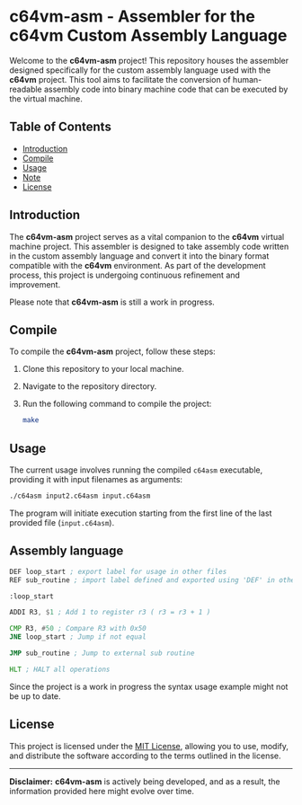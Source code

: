 # c64vm-asm - Assembler for the c64vm Custom Assembly Language

Welcome to the **c64vm-asm** project! This repository houses the assembler designed specifically for the custom assembly language used with the **c64vm** project. This tool aims to facilitate the conversion of human-readable assembly code into binary machine code that can be executed by the virtual machine.

## Table of Contents

- [Introduction](#introduction)
- [Compile](#compile)
- [Usage](#usage)
- [Note](#note)
- [License](#license)

## Introduction

The **c64vm-asm** project serves as a vital companion to the **c64vm** virtual machine project. This assembler is designed to take assembly code written in the custom assembly language and convert it into the binary format compatible with the **c64vm** environment. As part of the development process, this project is undergoing continuous refinement and improvement.

Please note that **c64vm-asm** is still a work in progress.

## Compile

To compile the **c64vm-asm** project, follow these steps:

1. Clone this repository to your local machine.
2. Navigate to the repository directory.
3. Run the following command to compile the project:

    ```sh
    make
    ```

## Usage

The current usage involves running the compiled `c64asm` executable, providing it with input filenames as arguments:

```sh
./c64asm input2.c64asm input.c64asm
```
The program will initiate execution starting from the first line of the last provided file (`input.c64asm`).

## Assembly language
```asm
DEF loop_start ; export label for usage in other files
REF sub_routine ; import label defined and exported using 'DEF' in other file

:loop_start

ADDI R3, $1 ; Add 1 to register r3 ( r3 = r3 + 1 )

CMP R3, #50 ; Compare R3 with 0x50
JNE loop_start ; Jump if not equal

JMP sub_routine ; Jump to external sub routine

HLT ; HALT all operations
```

Since the project is a work in progress the syntax usage example might not be up to date. 

## License

This project is licensed under the [MIT License](LICENSE), allowing you to use, modify, and distribute the software according to the terms outlined in the license.

---

**Disclaimer:** **c64vm-asm** is actively being developed, and as a result, the information provided here might evolve over time.
